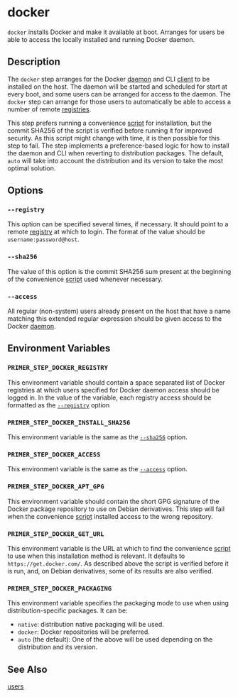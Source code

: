 # docker

`docker` installs Docker and make it available at boot. Arranges for users be
able to access the locally installed and running Docker daemon.

## Description

The `docker` step arranges for the Docker [daemon] and CLI [client] to be
installed on the host. The daemon will be started and scheduled for start at
every boot, and some users can be arranged for access to the daemon. The
`docker` step can arrange for those users to automatically be able to access a
number of remote [registries][registry].

  [daemon]: https://docs.docker.com/engine/reference/commandline/dockerd/
  [client]: https://docs.docker.com/engine/reference/commandline/cli/
  [registry]: https://docs.docker.com/registry/

This step prefers running a convenience [script] for installation, but the
commit SHA256 of the script is verified before running it for improved security.
As this script might change with time, it is then possible for this step to
fail. The step implements a preference-based logic for how to install the daemon
and CLI when reverting to distribution packages. The default, `auto` will take
into account the distribution and its version to take the most optimal solution.

  [script]: https://get.docker.com/

## Options

### `--registry`

This option can be specified several times, if necessary. It should point to a
remote [registry] at which to login. The format of the value should be `username:password@host`.

### `--sha256`

The value of this option is the commit SHA256 sum present at the beginning of
the convenience [script] used whenever necessary.

### `--access`

All regular (non-system) users already present on the host that have a name
matching this extended regular expression should be given access to the Docker
[daemon].

## Environment Variables

### `PRIMER_STEP_DOCKER_REGISTRY`

This environment variable should contain a space separated list of Docker
registries at which users specified for Docker daemon access should be logged
in. In the value of the variable, each registry access should be formatted as
the [`--registry`](#--registry) option

### `PRIMER_STEP_DOCKER_INSTALL_SHA256`

This environment variable is the same as the [`--sha256`](#--sha256) option.

### `PRIMER_STEP_DOCKER_ACCESS`

This environment variable is the same as the [`--access`](#--access) option.

### `PRIMER_STEP_DOCKER_APT_GPG`

This environment variable should contain the short GPG signature of the Docker
package repository to use on Debian derivatives. This step will fail when the
convenience [script] installed access to the wrong repository.

### `PRIMER_STEP_DOCKER_GET_URL`

This environment variable is the URL at which to find the convenience [script]
to use when this installation method is relevant. It defaults to
`https://get.docker.com/`. As described above the script is verified before it
is run, and, on Debian derivatives, some of its results are also verified.

### `PRIMER_STEP_DOCKER_PACKAGING`

This environment variable specifies the packaging mode to use when using
distribution-specific packages. It can be:

+ `native`: distribution native packaging will be used.
+ `docker`: Docker repositories will be preferred.
+ `auto` (the default): One of the above will be used depending on the
  distribution and its version.

## See Also

[users]

  [users]: ./users.md